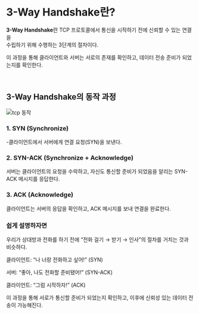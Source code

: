 # 3-Way Handshake란?

**3-Way Handshake**란 TCP 프로토콜에서 통신을 시작하기 전에 신뢰할 수 있는 연결을 <br>
수립하기 위해 수행하는 3단계의 절차이다.


이 과정을 통해 클라이언트와 서버는 서로의 존재를 확인하고, 데이터 전송 준비가 되었는지를 확인한다.

<br>

## 3-Way Handshake의 동작 과정

![tcp 동작](image.png)

### 1. SYN (Synchronize)
-클라이언트에서 서버에게 연결 요청(SYN)을 보낸다.

### 2. SYN-ACK (Synchronize + Acknowledge)
서버는 클라이언트의 요청을 수락하고, 자신도 통신할 준비가 되었음을 알리는 SYN-ACK 메시지를 응답한다.

### 3. ACK (Acknowledge)
클라이언트는 서버의 응답을 확인하고, ACK 메시지를 보내 연결을 완료한다.

### 쉽게 설명하자면
우리가 상대방과 전화를 하기 전에 “전화 걸기 → 받기 → 인사”의 절차를 거치는 것과 비슷하다.

클라이언트: “나 너랑 전화하고 싶어!” (SYN)

서버: “좋아, 나도 전화할 준비됐어!” (SYN-ACK)

클라이언트: “그럼 시작하자!” (ACK)

이 과정을 통해 서로가 통신할 준비가 되었는지 확인하고, 이후에 신뢰성 있는 데이터 전송이 가능해진다.